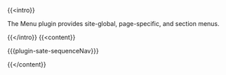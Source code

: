 {{<intro}}

The Menu plugin provides site-global, page-specific, and section menus.

{{</intro}}
{{<content}}

{{{plugin-sate-sequenceNav}}}

{{</content}}